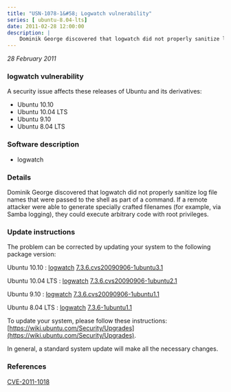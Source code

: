 ```yaml
---
title: "USN-1078-1&#58; Logwatch vulnerability"
series: [ ubuntu-8.04-lts]
date: 2011-02-28 12:00:00
description: |
    Dominik George discovered that logwatch did not properly sanitize log file names that were passed to the shell as part of a command. If a remote attacker were able to generate specially crafted filenames (for example, via Samba logging), they could execute arbitrary code with root privileges. 
--- 
```

 
 

*28 February 2011*

### logwatch vulnerability

A security issue affects these releases of Ubuntu and its derivatives:

* Ubuntu 10.10
* Ubuntu 10.04 LTS
* Ubuntu 9.10
* Ubuntu 8.04 LTS

### Software description

* logwatch 

### Details

Dominik George discovered that logwatch did not properly sanitize log file names that were passed to the shell as part of a command. If a remote attacker were able to generate specially crafted filenames (for example, via Samba logging), they could execute arbitrary code with root privileges. 

### Update instructions

The problem can be corrected by updating your system to the following package version:

Ubuntu 10.10
 : [logwatch](https://launchpad.net/ubuntu/+source/logwatch) <span> [7.3.6.cvs20090906-1ubuntu3.1](https://launchpad.net/ubuntu/+source/logwatch/7.3.6.cvs20090906-1ubuntu3.1) </span> 

Ubuntu 10.04 LTS
 : [logwatch](https://launchpad.net/ubuntu/+source/logwatch) <span> [7.3.6.cvs20090906-1ubuntu2.1](https://launchpad.net/ubuntu/+source/logwatch/7.3.6.cvs20090906-1ubuntu2.1) </span> 

Ubuntu 9.10
 : [logwatch](https://launchpad.net/ubuntu/+source/logwatch) <span> [7.3.6.cvs20090906-1ubuntu1.1](https://launchpad.net/ubuntu/+source/logwatch/7.3.6.cvs20090906-1ubuntu1.1) </span> 

Ubuntu 8.04 LTS
 : [logwatch](https://launchpad.net/ubuntu/+source/logwatch) <span> [7.3.6-1ubuntu1.1](https://launchpad.net/ubuntu/+source/logwatch/7.3.6-1ubuntu1.1) </span> 

To update your system, please follow these instructions: [https://wiki.ubuntu.com/Security/Upgrades](https://wiki.ubuntu.com/Security/Upgrades).

In general, a standard system update will make all the necessary changes. 

### References

 
 [CVE-2011-1018](http://people.ubuntu.com/~ubuntu-security/cve/CVE-2011-1018)
 

